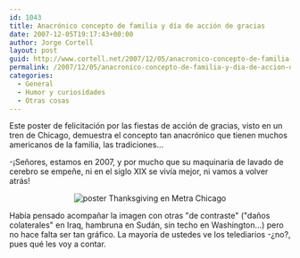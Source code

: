 ```yaml
---
id: 1043
title: Anacrónico concepto de familia y dí­a de acción de gracias
date: 2007-12-05T19:17:43+00:00
author: Jorge Cortell
layout: post
guid: http://www.cortell.net/2007/12/05/anacronico-concepto-de-familia-y-dia-de-accion-de-gracias/
permalink: /2007/12/05/anacronico-concepto-de-familia-y-dia-de-accion-de-gracias/
categories:
  - General
  - Humor y curiosidades
  - Otras cosas
---
```

Este poster de felicitación por las fiestas de acción de gracias, visto en un tren de Chicago, demuestra el concepto tan anacrónico que tienen muchos americanos de la familia, las tradiciones...

-¡Señores, estamos en 2007, y por mucho que su maquinaria de lavado de cerebro se empeñe, ni en el siglo XIX se viví­a mejor, ni vamos a volver atrás!

<div style="text-align: center">
  <img alt="poster Thanksgiving en Metra Chicago" title="poster Thanksgiving en Metra Chicago" src="http://farm3.static.flickr.com/2297/2088531105_e51c9fb7ce.jpg" />
</div>

Habí­a pensado acompañar la imagen con otras "de contraste" ("daños colaterales" en Iraq, hambruna en Sudán, sin techo en Washington...) pero no hace falta ser tan gráfico. La mayorí­a de ustedes ve los telediarios -¿no?, pues qué les voy a contar.